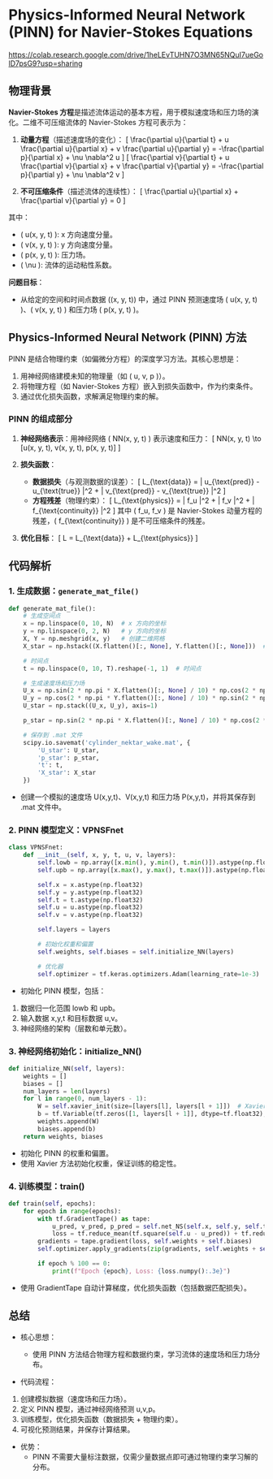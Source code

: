 # Physics-Informed Neural Network (PINN) for Navier-Stokes Equations


https://colab.research.google.com/drive/1heLEvTUHN7O3MN65NQuI7ueGolD7psG9?usp=sharing

## 物理背景

**Navier-Stokes 方程**是描述流体运动的基本方程，用于模拟速度场和压力场的演化。二维不可压缩流体的 Navier-Stokes 方程可表示为：

1. **动量方程**（描述速度场的变化）：
   \[
   \frac{\partial u}{\partial t} + u \frac{\partial u}{\partial x} + v \frac{\partial u}{\partial y} = -\frac{\partial p}{\partial x} + \nu \nabla^2 u
   \]
   \[
   \frac{\partial v}{\partial t} + u \frac{\partial v}{\partial x} + v \frac{\partial v}{\partial y} = -\frac{\partial p}{\partial y} + \nu \nabla^2 v
   \]

2. **不可压缩条件**（描述流体的连续性）：
   \[
   \frac{\partial u}{\partial x} + \frac{\partial v}{\partial y} = 0
   \]

其中：
- \( u(x, y, t) \): x 方向速度分量。
- \( v(x, y, t) \): y 方向速度分量。
- \( p(x, y, t) \): 压力场。
- \( \nu \): 流体的运动粘性系数。

**问题目标**：
- 从给定的空间和时间点数据 \((x, y, t)\) 中，通过 PINN 预测速度场 \( u(x, y, t) \)、\( v(x, y, t) \) 和压力场 \( p(x, y, t) \)。


## Physics-Informed Neural Network (PINN) 方法

PINN 是结合物理约束（如偏微分方程）的深度学习方法。其核心思想是：
1. 用神经网络建模未知的物理量（如 \( u, v, p \)）。
2. 将物理方程（如 Navier-Stokes 方程）嵌入到损失函数中，作为约束条件。
3. 通过优化损失函数，求解满足物理约束的解。

### **PINN 的组成部分**
1. **神经网络表示**：用神经网络 \( NN(x, y, t) \) 表示速度和压力：
   \[
   NN(x, y, t) \to [u(x, y, t), v(x, y, t), p(x, y, t)]
   \]

2. **损失函数**：
   - **数据损失**（与观测数据的误差）：
     \[
     L_{\text{data}} = \| u_{\text{pred}} - u_{\text{true}} \|^2 + \| v_{\text{pred}} - v_{\text{true}} \|^2
     \]
   - **方程残差**（物理约束）：
     \[
     L_{\text{physics}} = \| f_u \|^2 + \| f_v \|^2 + \| f_{\text{continuity}} \|^2
     \]
     其中 \( f_u, f_v \) 是 Navier-Stokes 动量方程的残差，\( f_{\text{continuity}} \) 是不可压缩条件的残差。

3. **优化目标**：
   \[
   L = L_{\text{data}} + L_{\text{physics}}
   \]


## 代码解析

### 1. 生成数据：`generate_mat_file()`
```python
def generate_mat_file():
    # 生成空间点
    x = np.linspace(0, 10, N)  # x 方向的坐标
    y = np.linspace(0, 2, N)   # y 方向的坐标
    X, Y = np.meshgrid(x, y)   # 创建二维网格
    X_star = np.hstack((X.flatten()[:, None], Y.flatten()[:, None]))  # 网格点坐标

    # 时间点
    t = np.linspace(0, 10, T).reshape(-1, 1)  # 时间点

    # 生成速度场和压力场
    U_x = np.sin(2 * np.pi * X.flatten()[:, None] / 10) * np.cos(2 * np.pi * t.T / 10)
    U_y = np.cos(2 * np.pi * Y.flatten()[:, None] / 10) * np.sin(2 * np.pi * t.T / 10)
    U_star = np.stack((U_x, U_y), axis=1)

    p_star = np.sin(2 * np.pi * X.flatten()[:, None] / 10) * np.cos(2 * np.pi * t.T / 10)

    # 保存到 .mat 文件
    scipy.io.savemat('cylinder_nektar_wake.mat', {
        'U_star': U_star,
        'p_star': p_star,
        't': t,
        'X_star': X_star
    })
```

- 创建一个模拟的速度场 U(x,y,t)、V(x,y,t) 和压力场 P(x,y,t)，并将其保存到 .mat 文件中。


### 2. PINN 模型定义：VPNSFnet
```Python
class VPNSFnet:
    def __init__(self, x, y, t, u, v, layers):
        self.lowb = np.array([x.min(), y.min(), t.min()]).astype(np.float32)
        self.upb = np.array([x.max(), y.max(), t.max()]).astype(np.float32)

        self.x = x.astype(np.float32)
        self.y = y.astype(np.float32)
        self.t = t.astype(np.float32)
        self.u = u.astype(np.float32)
        self.v = v.astype(np.float32)

        self.layers = layers

        # 初始化权重和偏置
        self.weights, self.biases = self.initialize_NN(layers)

        # 优化器
        self.optimizer = tf.keras.optimizers.Adam(learning_rate=1e-3)
```
- 初始化 PINN 模型，包括：
1. 数据归一化范围 lowb 和 upb。
2. 输入数据 x,y,t 和目标数据 u,v。
3. 神经网络的架构（层数和单元数）。


### 3. 神经网络初始化：initialize_NN()
```Python
def initialize_NN(self, layers):
    weights = []
    biases = []
    num_layers = len(layers)
    for l in range(0, num_layers - 1):
        W = self.xavier_init(size=[layers[l], layers[l + 1]])  # Xavier 初始化
        b = tf.Variable(tf.zeros([1, layers[l + 1]], dtype=tf.float32), dtype=tf.float32)
        weights.append(W)
        biases.append(b)
    return weights, biases
```

- 初始化 PINN 的权重和偏置。
- 使用 Xavier 方法初始化权重，保证训练的稳定性。

### 4. 训练模型：train()
```Python
def train(self, epochs):
    for epoch in range(epochs):
        with tf.GradientTape() as tape:
            u_pred, v_pred, p_pred = self.net_NS(self.x, self.y, self.t)
            loss = tf.reduce_mean(tf.square(self.u - u_pred)) + tf.reduce_mean(tf.square(self.v - v_pred))
        gradients = tape.gradient(loss, self.weights + self.biases)
        self.optimizer.apply_gradients(zip(gradients, self.weights + self.biases))

        if epoch % 100 == 0:
            print(f"Epoch {epoch}, Loss: {loss.numpy():.3e}")
```

- 使用 GradientTape 自动计算梯度，优化损失函数（包括数据匹配损失）。


## 总结
- 核心思想：
    - 使用 PINN 方法结合物理方程和数据约束，学习流体的速度场和压力场分布。

- 代码流程：
1. 创建模拟数据（速度场和压力场）。
2. 定义 PINN 模型，通过神经网络预测 u,v,p。
3. 训练模型，优化损失函数（数据损失 + 物理约束）。
4. 可视化预测结果，并保存计算结果。

- 优势：
    - PINN 不需要大量标注数据，仅需少量数据点即可通过物理约束学习解的分布。